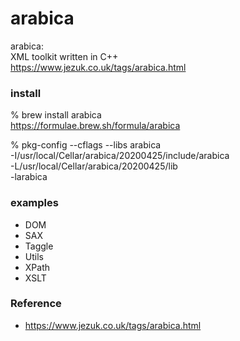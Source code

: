 arabica
==============

 arabica: <br/>
XML toolkit written in C++ <br/>
https://www.jezuk.co.uk/tags/arabica.html <br/>


###  install 
% brew install   arabica <br/>
https://formulae.brew.sh/formula/arabica <br/>

%  pkg-config --cflags --libs arabica <br/>
-I/usr/local/Cellar/arabica/20200425/include/arabica <br/>
-L/usr/local/Cellar/arabica/20200425/lib <br/>
-larabica <br/>


### examples
- DOM <br/>
- SAX <br/>
- Taggle <br/>
- Utils <br/>
- XPath <br/>
- XSLT <br/>


### Reference <br/>
- https://www.jezuk.co.uk/tags/arabica.html 

